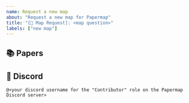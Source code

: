 ```yaml
---
name: Request a new map
about: "Request a new map for Papermap"
title: "[📨 Map Request]: <map question>"
labels: ["new map"]
---
```

<provide additional details about the question>

## 📚 Papers
<links to papers you have already found>

## 👤 Discord
`@<your discord username for the "Contributor" role on the Papermap Discord server>`
